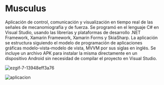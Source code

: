 # Musculus

Aplicación de control, comunicación y visualización en tiempo real de las señales de mecanomiografía y de fuerza. Se programó en el lenguaje C# en Visual Studio, usando las librerías y plataformas de desarrollo .NET Framework, Xamarin Framework, Xamarin Forms y SkiaSharp. La aplicación se estructura siguiendo el modelo de programación de aplicaciones gráficas modelo-vista-modelo de vista, MVVM por sus siglas en inglés. Se incluye un archivo APK para instalar la misma directamente en un dispositivo Android sin necesidad de compilar el proyecto en Visual Studio.

![ezgif-7-13948eff3a76](https://user-images.githubusercontent.com/25868073/129668130-b02242f6-840a-431e-858f-a4b902783ab5.gif)

![aplicacion](https://user-images.githubusercontent.com/25868073/129667108-72453a46-3f51-4d0e-b87f-a84a831366c0.png)

